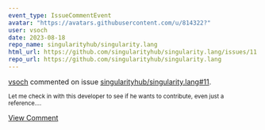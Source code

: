 ```yaml
---
event_type: IssueCommentEvent
avatar: "https://avatars.githubusercontent.com/u/814322?"
user: vsoch
date: 2023-08-18
repo_name: singularityhub/singularity.lang
html_url: https://github.com/singularityhub/singularity.lang/issues/11
repo_url: https://github.com/singularityhub/singularity.lang
---
```


<a href='https://github.com/vsoch' target='_blank'>vsoch</a> commented on issue <a href='https://github.com/singularityhub/singularity.lang/issues/11' target='_blank'>singularityhub/singularity.lang#11</a>.

<small>Let me check in with this developer to see if he wants to contribute, even just a reference....</small>

<a href='https://github.com/singularityhub/singularity.lang/issues/11' target='_blank'>View Comment</a>